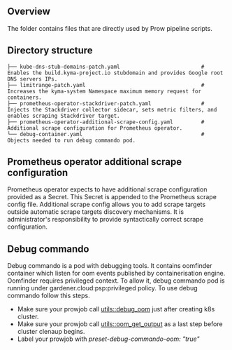 ## Overview

The folder contains files that are directly used by Prow pipeline scripts.

## Directory structure

```
├── kube-dns-stub-domains-patch.yaml                          # Enables the build.kyma-project.io stubdomain and provides Google root DNS servers IPs.
├── limitrange-patch.yaml                                     # Increases the kyma-system Namespace maximum memory request for containers.
├── prometheus-operator-stackdriver-patch.yaml                # Injects the Stackdriver collector sidecar, sets metric filters, and enables scraping Stackdriver target.
├── prometheus-operator-additional-scrape-config.yaml         # Additional scrape configuration for Prometheus operator.
└── debug-container.yaml                                      # Objects needed to run debug commando pod. 
```

## Prometheus operator additional scrape configuration

Prometheus operator expects to have additional scrape configuration provided as a Secret. This Secret is appended to the Prometheus scrape config file.
Additional scrape config allows you to add scrape targets outside automatic scrape targets discovery mechanisms.
It is administrator's responsibility to provide syntactically correct scrape configuration.

## Debug commando

Debug commando is a pod with debugging tools. It contains oomfinder container which listen for oom events published by containerisation engine. Oomfinder requires privileged context. To allow it, debug commando pod is running under gardener.cloud:psp:privileged policy. To use debug commando follow this steps.
* Make sure your prowjob call [utils::debug_oom](https://github.com/kyma-project/test-infra/blob/732e1fc8cc887d4328ce457c7af9566fae79be97/prow/scripts/lib/utils.sh#L317) just after creating k8s cluster.
* Make sure your prowjob call [utils::oom_get_output](https://github.com/kyma-project/test-infra/blob/732e1fc8cc887d4328ce457c7af9566fae79be97/prow/scripts/lib/utils.sh#L295) as a last step before cluster clenaup begins.
* Label your prowjob with *preset-debug-commando-oom: "true"*
